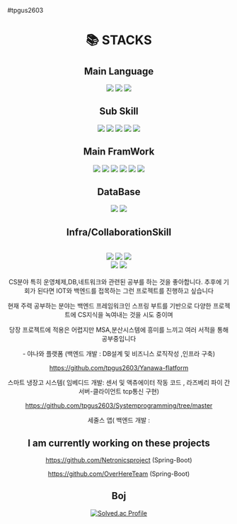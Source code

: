 #tpgus2603



<div align=center><h1>📚 STACKS</h1></div>

<div align=center> 
  <h2>Main Language</h2>
  <img src="https://img.shields.io/badge/java-007396?style=for-the-badge&logo=java&logoColor=white"> 
  <img src="https://img.shields.io/badge/c++-00599C?style=for-the-badge&logo=c%2B%2B&logoColor=white">
   <img src="https://img.shields.io/badge/C-3776AB?style=for-the-badge&logo=python&logoColor=white"> 
  <h2>Sub Skill</h2>
  <img src="https://img.shields.io/badge/python-3776AB?style=for-the-badge&logo=python&logoColor=white"> 
  <img src="https://img.shields.io/badge/html5-E34F26?style=for-the-badge&logo=html5&logoColor=white"> 
  <img src="https://img.shields.io/badge/css-1572B6?style=for-the-badge&logo=css3&logoColor=white"> 
  <img src="https://img.shields.io/badge/javascript-F7DF1E?style=for-the-badge&logo=javascript&logoColor=black"> 
  <img src="https://img.shields.io/badge/react.js-F7DF1E?style=for-the-badge&logo=javascript&logoColor=black"> 
  <br>
   <h2>Main FramWork</h2>
  <img src="https://img.shields.io/badge/Spring-6DB33F?style=for-the-badge&logo=Spring&logoColor=green">
  <img src="https://img.shields.io/badge/Spring Boot-6DB33F?style=for-the-badge&logo=Spring Boot&logoColor=yellow">
  <img src="https://img.shields.io/badge/jpa-6DB33F?style=for-the-badge&logo=spring&logoColor=white">
  <img src="https://img.shields.io/badge/springdatajpa-6DB33F?style=for-the-badge&logo=spring&logoColor=white">
  <img src="https://img.shields.io/badge/node.js-339933?style=for-the-badge&logo=Node.js&logoColor=white">
  <img src="https://img.shields.io/badge/express-000000?style=for-the-badge&logo=express&logoColor=white">
  <br>

  <h2>DataBase</h2> 
  <img src="https://img.shields.io/badge/mysql-4479A1?style=for-the-badge&logo=mysql&logoColor=white">  
  <img src="https://img.shields.io/badge/mongoDB-47A248?style=for-the-badge&logo=MongoDB&logoColor=white">
  <br>

  <h2> Infra/CollaborationSkill </h2>
  <br>
  <img src="https://img.shields.io/badge/linux-FCC624?style=for-the-badge&logo=linux&logoColor=black"> 
  <img src="https://img.shields.io/badge/amazonaws-232F3E?style=for-the-badge&logo=amazonaws&logoColor=white"> 
  <img src="https://img.shields.io/badge/docker-색상?style=for-the-badge&logo=docker&logoColor=white">
  <br>
  
  <img src="https://img.shields.io/badge/github-181717?style=for-the-badge&logo=github&logoColor=white">
  <img src="https://img.shields.io/badge/git-F05032?style=for-the-badge&logo=git&logoColor=white">
  <br>

<br>

<div> 
CS분야 특히 운영체제,DB,네트워크와 관련된 공부를 하는 것을 좋아합니다. 추후에 기회가 된다면 IOT와 백엔드를 접목하는 그런 프로젝트를 진행하고 싶습니다

현재 주력 공부하는 분야는 백엔드 프레임워크인 스프링 부트를 기반으로 다양한 프로젝트에 CS지식을 녹여내는 것을 시도 중이며 

당장 프로젝트에 적용은 어렵지만 MSA,분산시스템에 흥미를 느끼고 여러 서적을 통해 공부중입니다
</div>




<Previous project>
-
야나와 플랫폼 (백엔드 개발 : DB설계 및 비즈니스 로직작성 ,인프라 구축)

https://github.com/tpgus2603/Yanawa-flatform

스마트 냉장고 시스템( 임베디드 개발: 센서 및 액츄에이터 작동 코드 , 라즈베리 파이 간 서버-클라이언트 tcp통신 구현) 

https://github.com/tpgus2603/Systemprogramming/tree/master

세줄스 앱( 백엔드 개발 : 



I am currently working on these projects
-

https://github.com/Netronicsproject  (Spring-Boot)
  
https://github.com/OverHereTeam (Spring-Boot)
  
Boj
-
[![Solved.ac Profile](http://mazassumnida.wtf/api/v2/generate_badge?boj=tpgus2603)](https://solved.ac/tpgus2603/)  

